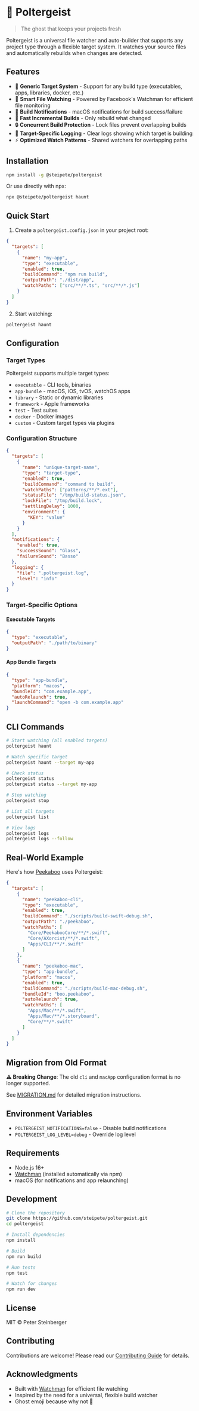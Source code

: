 # 👻 Poltergeist

> The ghost that keeps your projects fresh

Poltergeist is a universal file watcher and auto-builder that supports any project type through a flexible target system. It watches your source files and automatically rebuilds when changes are detected.

## Features

- 🎯 **Generic Target System** - Support for any build type (executables, apps, libraries, docker, etc.)
- 👀 **Smart File Watching** - Powered by Facebook's Watchman for efficient file monitoring
- 🔔 **Build Notifications** - macOS notifications for build success/failure
- 🚀 **Fast Incremental Builds** - Only rebuild what changed
- 🔒 **Concurrent Build Protection** - Lock files prevent overlapping builds
- 📝 **Target-Specific Logging** - Clear logs showing which target is building
- ⚡ **Optimized Watch Patterns** - Shared watchers for overlapping paths

## Installation

```bash
npm install -g @steipete/poltergeist
```

Or use directly with npx:

```bash
npx @steipete/poltergeist haunt
```

## Quick Start

1. Create a `poltergeist.config.json` in your project root:

```json
{
  "targets": [
    {
      "name": "my-app",
      "type": "executable",
      "enabled": true,
      "buildCommand": "npm run build",
      "outputPath": "./dist/app",
      "watchPaths": ["src/**/*.ts", "src/**/*.js"]
    }
  ]
}
```

2. Start watching:

```bash
poltergeist haunt
```

## Configuration

### Target Types

Poltergeist supports multiple target types:

- `executable` - CLI tools, binaries
- `app-bundle` - macOS, iOS, tvOS, watchOS apps
- `library` - Static or dynamic libraries
- `framework` - Apple frameworks
- `test` - Test suites
- `docker` - Docker images
- `custom` - Custom target types via plugins

### Configuration Structure

```json
{
  "targets": [
    {
      "name": "unique-target-name",
      "type": "target-type",
      "enabled": true,
      "buildCommand": "command to build",
      "watchPaths": ["patterns/**/*.ext"],
      "statusFile": "/tmp/build-status.json",
      "lockFile": "/tmp/build.lock",
      "settlingDelay": 1000,
      "environment": {
        "KEY": "value"
      }
    }
  ],
  "notifications": {
    "enabled": true,
    "successSound": "Glass",
    "failureSound": "Basso"
  },
  "logging": {
    "file": ".poltergeist.log",
    "level": "info"
  }
}
```

### Target-Specific Options

#### Executable Targets
```json
{
  "type": "executable",
  "outputPath": "./path/to/binary"
}
```

#### App Bundle Targets
```json
{
  "type": "app-bundle",
  "platform": "macos",
  "bundleId": "com.example.app",
  "autoRelaunch": true,
  "launchCommand": "open -b com.example.app"
}
```

## CLI Commands

```bash
# Start watching (all enabled targets)
poltergeist haunt

# Watch specific target
poltergeist haunt --target my-app

# Check status
poltergeist status
poltergeist status --target my-app

# Stop watching
poltergeist stop

# List all targets
poltergeist list

# View logs
poltergeist logs
poltergeist logs --follow
```

## Real-World Example

Here's how [Peekaboo](https://github.com/steipete/peekaboo) uses Poltergeist:

```json
{
  "targets": [
    {
      "name": "peekaboo-cli",
      "type": "executable",
      "enabled": true,
      "buildCommand": "./scripts/build-swift-debug.sh",
      "outputPath": "./peekaboo",
      "watchPaths": [
        "Core/PeekabooCore/**/*.swift",
        "Core/AXorcist/**/*.swift",
        "Apps/CLI/**/*.swift"
      ]
    },
    {
      "name": "peekaboo-mac",
      "type": "app-bundle",
      "platform": "macos",
      "enabled": true,
      "buildCommand": "./scripts/build-mac-debug.sh",
      "bundleId": "boo.peekaboo",
      "autoRelaunch": true,
      "watchPaths": [
        "Apps/Mac/**/*.swift",
        "Apps/Mac/**/*.storyboard",
        "Core/**/*.swift"
      ]
    }
  ]
}
```

## Migration from Old Format

**⚠️ Breaking Change**: The old `cli` and `macApp` configuration format is no longer supported.

See [MIGRATION.md](MIGRATION.md) for detailed migration instructions.

## Environment Variables

- `POLTERGEIST_NOTIFICATIONS=false` - Disable build notifications
- `POLTERGEIST_LOG_LEVEL=debug` - Override log level

## Requirements

- Node.js 16+
- [Watchman](https://facebook.github.io/watchman/) (installed automatically via npm)
- macOS (for notifications and app relaunching)

## Development

```bash
# Clone the repository
git clone https://github.com/steipete/poltergeist.git
cd poltergeist

# Install dependencies
npm install

# Build
npm run build

# Run tests
npm test

# Watch for changes
npm run dev
```

## License

MIT © Peter Steinberger

## Contributing

Contributions are welcome! Please read our [Contributing Guide](CONTRIBUTING.md) for details.

## Acknowledgments

- Built with [Watchman](https://facebook.github.io/watchman/) for efficient file watching
- Inspired by the need for a universal, flexible build watcher
- Ghost emoji because why not 👻